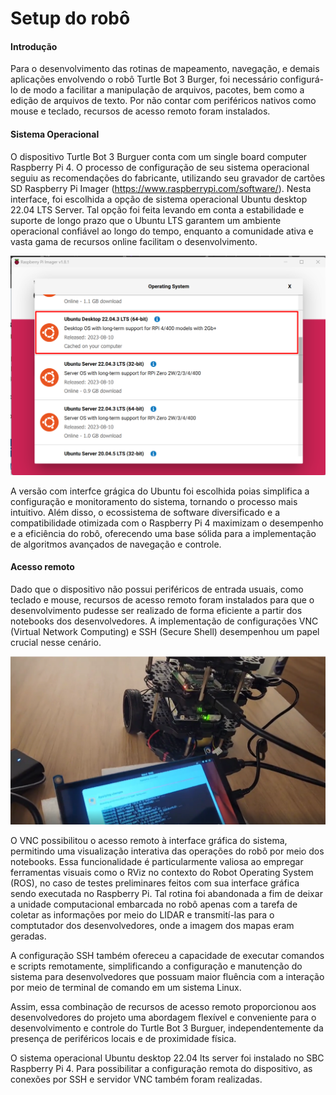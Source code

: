 # Setup do robô

#### Introdução

Para o desenvolvimento das rotinas de mapeamento, navegação, e demais aplicações envolvendo o robô Turtle Bot 3 Burger, foi necessário configurá-lo de modo a facilitar a manipulação de arquivos, pacotes, bem como a edição de arquivos de texto. Por não contar com periféricos nativos como mouse e teclado, recursos de acesso remoto foram instalados.

#### Sistema Operacional

O dispositivo Turtle Bot 3 Burguer conta com um single board computer Raspberry Pi 4. O processo de configuração de seu sistema operacional seguiu as recomendações do fabricante, utilizando seu gravador de cartões SD Raspberry Pi Imager (https://www.raspberrypi.com/software/). Nesta interface, foi escolhida a opção de sistema operacional Ubuntu desktop 22.04 LTS Server. Tal opção foi feita levando em conta a estabilidade e suporte de longo prazo que o Ubuntu LTS garantem um ambiente operacional confiável ao longo do tempo, enquanto a comunidade ativa e vasta gama de recursos online facilitam o desenvolvimento. 

![SO](../../assets/ubuntu.png)

A versão com interfce grágica do Ubuntu foi escolhida poias simplifica a configuração e monitoramento do sistema, tornando o processo mais intuitivo. Além disso, o ecossistema de software diversificado e a compatibilidade otimizada com o Raspberry Pi 4 maximizam o desempenho e a eficiência do robô, oferecendo uma base sólida para a implementação de algoritmos avançados de navegação e controle.

#### Acesso remoto

Dado que o dispositivo não possui periféricos de entrada usuais, como teclado e mouse, recursos de acesso remoto foram instalados para que o desenvolvimento pudesse ser realizado de forma eficiente a partir dos notebooks dos desenvolvedores. A implementação de configurações VNC (Virtual Network Computing) e SSH (Secure Shell) desempenhou um papel crucial nesse cenário.


![Remoto](../../assets/instalacao.png)


O VNC possibilitou o acesso remoto à interface gráfica do sistema, permitindo uma visualização interativa das operações do robô por meio dos notebooks. Essa funcionalidade é particularmente valiosa ao empregar ferramentas visuais como o RViz no contexto do Robot Operating System (ROS), no caso de testes preliminares feitos com sua interface gráfica sendo executada no Raspberry Pi. Tal rotina foi abandonada a fim de deixar a unidade computacional embarcada no robô apenas com a tarefa de coletar as informações por meio do LIDAR e transmití-las para o comptutador dos desenvolvedores, onde a imagem dos mapas eram geradas.

A configuração SSH também ofereceu a capacidade de executar comandos e scripts remotamente, simplificando a configuração e manutenção do sistema para desenvolvedores que possuam maior fluência com a interação por meio de terminal de comando em um sistema Linux. 

Assim, essa combinação de recursos de acesso remoto proporcionou aos desenvolvedores do projeto uma abordagem flexível e conveniente para o desenvolvimento e controle do Turtle Bot 3 Burguer, independentemente da presença de periféricos locais e de proximidade física.









 O sistema operacional Ubuntu desktop 22.04 lts server foi instalado no SBC Raspberry Pi 4. Para possibilitar a configuração remota do dispositivo, as conexões por SSH e servidor VNC também foram realizadas.
